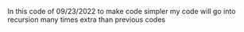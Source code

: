 In this code of 09/23/2022 to make code simpler my code will go into recursion many times extra than previous codes